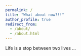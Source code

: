 ```yaml
---
permalink: /
title: "What about now?!!"
author_profile: true
redirect_from: 
  - /about/
  - /about.html
---
```


Life is a stop between two lives ...



